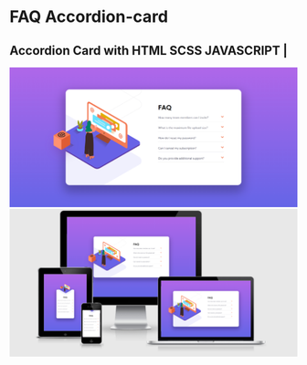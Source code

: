 # FAQ Accordion-card 
## Accordion Card with HTML SCSS JAVASCRIPT | 



<img  src="images/desktop.png" />
<img  src="images/responsive-design.png" />
